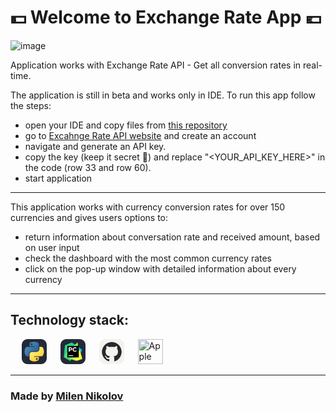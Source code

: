# 💵 Welcome to Exchange Rate App 💶
![image](https://github.com/user-attachments/assets/e8dd8e2f-4651-44c4-9b13-de07734d4739)

Application works with Exchange Rate API - Get all conversion rates in real-time.


The application is still in beta and works only in IDE. To run this app follow the steps:
  * open your IDE and copy files from [this repository](https://github.com/Milenski1987/Exchange-Rate-App-with-API)
  * go to [Excahnge Rate API website](https://www.exchangerate-api.com) and create an account  
  * navigate and generate an API key.  
  * copy the key (keep it secret 🤫) and replace "<YOUR_API_KEY_HERE>" in the code (row 33 and row 60).
  * start application

---

This application works with currency conversion rates for over 150 currencies and gives users options to:
* return information about conversation rate and received amount, based on user input
* check the dashboard with the most common currency rates
* click on the  pop-up window with detailed information about every currency
---

## Technology stack:
<p align="left">
  &emsp;
    <a href="#"><img alt="Python" src="https://github.com/tandpfun/skill-icons/blob/main/icons/Python-Dark.svg" width="40" height ="40"></a>
  &emsp;
    <a href="#"><img src="https://github.com/tandpfun/skill-icons/blob/main/icons/PyCharm-Dark.svg" width="40" height="40" /></a>
  &emsp;
    <a href="#"><img alt="GitHub" src="https://github.com/tandpfun/skill-icons/blob/main/icons/Github-Light.svg" title="GitHub" **alt="GitHub" width="40" height="40" ></a>
  &emsp;
    <a href="#"><img src="https://github.com/tandpfun/skill-icons/blob/main/icons/Apple-Light.svg" title="Apple" **alt="Apple" width="40" height="40" /></a>
</p>


---
### Made by [Milen Nikolov](https://www.linkedin.com/in/milen-nikolov-62455034b/)
